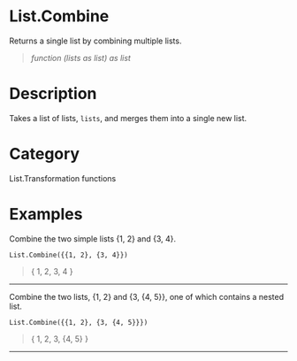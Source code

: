 ﻿# List.Combine
Returns a single list by combining multiple lists.
> _function (lists as list) as list_
# Description 
Takes a list of lists, <code>lists</code>, and merges them into a single new list.
# Category 
List.Transformation functions
# Examples 
Combine the two simple lists {1, 2} and {3, 4}.
```
List.Combine({{1, 2}, {3, 4}})
```
> {
    1,
    2,
    3,
    4
}
***
Combine the two lists, {1, 2} and {3, {4, 5}}, one of which contains a nested list.
```
List.Combine({{1, 2}, {3, {4, 5}}})
```
> {
    1,
    2,
    3, {4,
        5}
}
***
